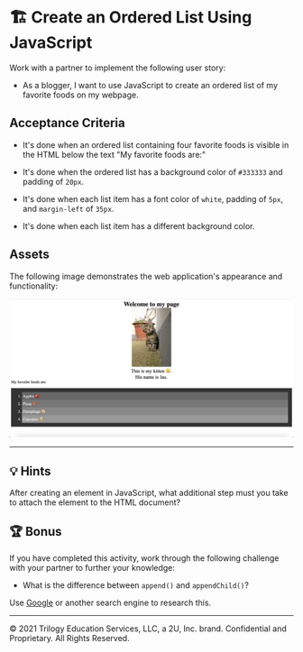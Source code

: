 # 🏗️ Create an Ordered List Using JavaScript

Work with a partner to implement the following user story:

- As a blogger, I want to use JavaScript to create an ordered list of my favorite foods on my webpage.

## Acceptance Criteria

- It's done when an ordered list containing four favorite foods is visible in the HTML below the text "My favorite foods are:"

- It's done when the ordered list has a background color of `#333333` and padding of `20px`.

- It's done when each list item has a font color of `white`, padding of `5px`, and `margin-left` of `35px`.

- It's done when each list item has a different background color.

## Assets

The following image demonstrates the web application's appearance and functionality:

![The text "Welcome to my page," appears above a centered kitten photo, above the text "My favorite foods are:" and a list of four foods.](./images/01-screenshot.png)

---

## 💡 Hints

After creating an element in JavaScript, what additional step must you take to attach the element to the HTML document?

## 🏆 Bonus

If you have completed this activity, work through the following challenge with your partner to further your knowledge:

- What is the difference between `append()` and `appendChild()`?

Use [Google](https://www.google.com) or another search engine to research this.

---

© 2021 Trilogy Education Services, LLC, a 2U, Inc. brand. Confidential and Proprietary. All Rights Reserved.
